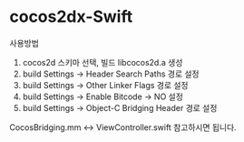 # cocos2dx-Swift

사용방법

1. cocos2d 스키마 선택, 빌드 libcocos2d.a 생성
2. build Settings -> Header Search Paths 경로 설정
3. build Settings -> Other Linker Flags 경로 설정
4. build Settings -> Enable Bitcode -> NO 설정
5. build Settings -> Object-C Bridging Header 경로 설정

CocosBridging.mm <-> ViewController.swift 참고하시면 됩니다.
